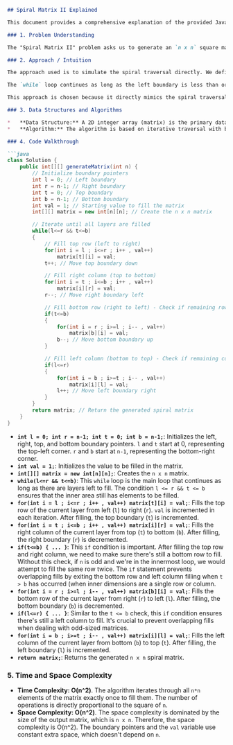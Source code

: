 ```markdown
## Spiral Matrix II Explained

This document provides a comprehensive explanation of the provided Java code for generating a spiral matrix.

### 1. Problem Understanding

The "Spiral Matrix II" problem asks us to generate an `n x n` square matrix filled with elements from 1 to `n^2` in spiral order. This means we need to fill the matrix layer by layer, starting from the outermost layer and moving inwards, filling each layer in a clockwise spiral.

### 2. Approach / Intuition

The approach used is to simulate the spiral traversal directly. We define four boundary pointers: `l` (left), `r` (right), `t` (top), and `b` (bottom).  These pointers represent the current boundaries of the matrix layer we are filling. We iterate filling the top row from left to right, then the right column from top to bottom, then the bottom row from right to left, and finally the left column from bottom to top. After each layer is filled, we shrink the boundaries by moving the pointers inwards.

The `while` loop continues as long as the left boundary is less than or equal to the right boundary, and the top boundary is less than or equal to the bottom boundary. Within the `while` loop, we have four `for` loops, each responsible for filling one side of the current layer.

This approach is chosen because it directly mimics the spiral traversal process, making it relatively straightforward to implement and understand.

### 3. Data Structures and Algorithms

*   **Data Structure:** A 2D integer array (matrix) is the primary data structure used to store the generated spiral matrix.
*   **Algorithm:** The algorithm is based on iterative traversal with boundary management. It involves shrinking the boundaries of the matrix after each layer is filled. There are no complex algorithms used here. Just controlled iteration.

### 4. Code Walkthrough

```java
class Solution {
    public int[][] generateMatrix(int n) {
        // Initialize boundary pointers
        int l = 0; // Left boundary
        int r = n-1; // Right boundary
        int t = 0; // Top boundary
        int b = n-1; // Bottom boundary
        int val = 1; // Starting value to fill the matrix
        int[][] matrix = new int[n][n]; // Create the n x n matrix

        // Iterate until all layers are filled
        while(l<=r && t<=b)
        {
            // Fill top row (left to right)
            for(int i = l ; i<=r ; i++ , val++)
                matrix[t][i] = val;
            t++; // Move top boundary down

            // Fill right column (top to bottom)
            for(int i = t ; i<=b ; i++ , val++)
                matrix[i][r] = val;
            r--; // Move right boundary left

            // Fill bottom row (right to left) - Check if remaining rows
            if(t<=b)
            {
                for(int i = r ; i>=l ; i-- , val++)
                    matrix[b][i] = val;
                b--; // Move bottom boundary up
            }

            // Fill left column (bottom to top) - Check if remaining columns
            if(l<=r)
            {
                for(int i = b ; i>=t ; i-- , val++)
                    matrix[i][l] = val;
                l++; // Move left boundary right
            }
        }
        return matrix; // Return the generated spiral matrix
    }
}
```

*   **`int l = 0; int r = n-1; int t = 0; int b = n-1;`**:  Initializes the left, right, top, and bottom boundary pointers.  `l` and `t` start at 0, representing the top-left corner. `r` and `b` start at `n-1`, representing the bottom-right corner.
*   **`int val = 1;`**: Initializes the value to be filled in the matrix.
*   **`int[][] matrix = new int[n][n];`**: Creates the `n x n` matrix.
*   **`while(l<=r && t<=b)`**: This `while` loop is the main loop that continues as long as there are layers left to fill.  The condition `l <= r && t <= b` ensures that the inner area still has elements to be filled.
*   **`for(int i = l ; i<=r ; i++ , val++) matrix[t][i] = val;`**: Fills the top row of the current layer from left (`l`) to right (`r`). `val` is incremented in each iteration.  After filling, the top boundary (`t`) is incremented.
*   **`for(int i = t ; i<=b ; i++ , val++) matrix[i][r] = val;`**: Fills the right column of the current layer from top (`t`) to bottom (`b`). After filling, the right boundary (`r`) is decremented.
*   **`if(t<=b) { ... }`**: This `if` condition is important. After filling the top row and right column, we need to make sure there's still a bottom row to fill. Without this check, if `n` is odd and we're in the innermost loop, we would attempt to fill the same row twice. The `if` statement prevents overlapping fills by exiting the bottom row and left column filling when `t > b` has occurred (when inner dimensions are a single row or column.
*   **`for(int i = r ; i>=l ; i-- , val++) matrix[b][i] = val;`**: Fills the bottom row of the current layer from right (`r`) to left (`l`).  After filling, the bottom boundary (`b`) is decremented.
*   **`if(l<=r) { ... }`**: Similar to the `t <= b` check, this `if` condition ensures there's still a left column to fill. It's crucial to prevent overlapping fills when dealing with odd-sized matrices.
*   **`for(int i = b ; i>=t ; i-- , val++) matrix[i][l] = val;`**: Fills the left column of the current layer from bottom (`b`) to top (`t`). After filling, the left boundary (`l`) is incremented.
*   **`return matrix;`**: Returns the generated `n x n` spiral matrix.

### 5. Time and Space Complexity

*   **Time Complexity: O(n^2)**. The algorithm iterates through all `n*n` elements of the matrix exactly once to fill them. The number of operations is directly proportional to the square of `n`.
*   **Space Complexity: O(n^2)**. The space complexity is dominated by the size of the output matrix, which is `n x n`. Therefore, the space complexity is O(n^2). The boundary pointers and the `val` variable use constant extra space, which doesn't depend on `n`.
